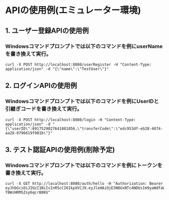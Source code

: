 # APIの使用例(エミュレーター環境)
## 1. ユーザー登録APIの使用例
### Windowsコマンドプロンプトでは以下のコマンドを例にuserNameを書き換えて実行。
```
curl -X POST http://localhost:8080/userRegister -H "Content-Type: application/json" -d "{\"name\":\"TestUser\"}"
```
## 2. ログインAPIの使用例
### Windowsコマンドプロンプトでは以下のコマンドを例にUserIDと引継ぎコードを書き換えて実行。
```
curl -X POST http://localhost:8080/login -H "Content-Type: application/json" -d "{\"userID\":6917529027641081856,\"transferCode\":\"edc953df-eb28-4874-aa28-0796619f901b\"}"
```
## 3. テスト認証APIの使用例(削除予定)
### Windowsコマンドプロンプトでは以下のコマンドを例にトークンを書き換えて実行。
```
curl -X GET http://localhost:8080/auth/hello -H "Authorization: Bearer eyJhbGciOiJIUzI1NiIsInR5cCI6IkpXVCJ9.eyJleHAiOjE3NDUxNTc4NDUsIm9yaWdfaWF0IjoxNzQ1MTU0MjQ1LCJ1c2VySUQiOjY5MTc1MjkwMjc2NDEwODE4NTZ9.bIxNqQjr6VePSjwdwAV5LYC-T8WzHRMSZsy6qcrB8KU"
```
